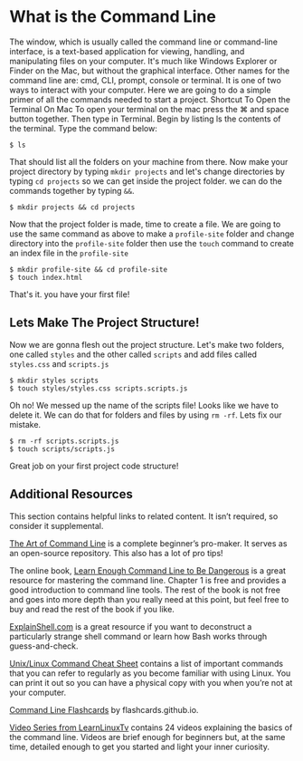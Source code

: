 # What is the Command Line
The window, which is usually called the command line or command-line interface, is a text-based application for viewing, handling, and manipulating files on your computer. It's much like Windows Explorer or Finder on the Mac, but without the graphical interface. Other names for the command line are: cmd, CLI, prompt, console or terminal. It is one of two ways to interact with your computer. Here we are going to do a simple primer of all the commands needed to start a project.
Shortcut To Open the Terminal On Mac
To open your terminal on the mac press the  ⌘ and space button together. Then type in Terminal.
Begin by listing ls the contents of the terminal. Type the command below:
```console
$ ls
```
That should list all the folders on your machine from there. Now make your project directory by typing ```mkdir projects``` and let's change directories by typing ```cd projects``` so we can get inside the project folder. we can do the commands together by typing ```&&```.
```console
$ mkdir projects && cd projects
```
Now that the project folder is made, time to create a file. We are going to use the same command as above to make a ```profile-site``` folder and change directory into the ```profile-site``` folder then use the ```touch``` command to create an index file in the ```profile-site```
```console
$ mkdir profile-site && cd profile-site
$ touch index.html
```
That's it. you have your first file!
## Lets Make The Project Structure!
Now we are gonna flesh out the project structure. Let's make two folders, one called ```styles``` and the other called ```scripts``` and add files called ```styles.css``` and ```scripts.js```
```console
$ mkdir styles scripts
$ touch styles/styles.css scripts.scripts.js
```
Oh no! We messed up the name of the scripts file! Looks like we have to delete it. We can do that for folders and files by using ```rm -rf```. Lets fix our mistake.
```console
$ rm -rf scripts.scripts.js
$ touch scripts/scripts.js
```
Great job on your first project code structure!

## Additional Resources

This section contains helpful links to related content. It isn’t required, so consider it supplemental.

[The Art of Command Line](https://github.com/jlevy/the-art-of-command-line#readme) is a complete beginner’s pro-maker. It serves as an open-source repository. This also has a lot of pro tips!

The online book, [Learn Enough Command Line to Be Dangerous](https://www.learnenough.com/command-line-tutorial) is a great resource for mastering the command line. Chapter 1 is free and provides a good introduction to command line tools. The rest of the book is not free and goes into more depth than you really need at this point, but feel free to buy and read the rest of the book if you like.

[ExplainShell.com](http://explainshell.com/) is a great resource if you want to deconstruct a particularly strange shell command or learn how Bash works through guess-and-check.

[Unix/Linux Command Cheat Sheet](https://files.fosswire.com/2007/08/fwunixref.pdf) contains a list of important commands that you can refer to regularly as you become familiar with using Linux. You can print it out so you can have a physical copy with you when you’re not at your computer.

[Command Line Flashcards](https://flashcards.github.io/command_line/introduction.html) by flashcards.github.io.

[Video Series from LearnLinuxTv](https://www.youtube.com/playlist?list=PLT98CRl2KxKHaKA9-4_I38sLzK134p4GJ) contains 24 videos explaining the basics of the command line. Videos are brief enough for beginners but, at the same time, detailed enough to get you started and light your inner curiosity.


